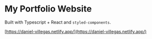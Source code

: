 # My Portfolio Website

Built with Typescript + React and `styled-components`. 

[https://daniel-villegas.netlify.app/](https://daniel-villegas.netlify.app/)